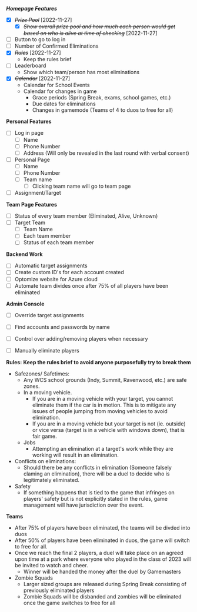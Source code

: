 ***Homepage Features***
* [X] ~~*Prize Pool*~~ [2022-11-27] 
    * [X] ~~*Show overall prize pool and how much each person would get based on who is alive at time of checking*~~ [2022-11-27]
* [ ] Button to go to log in
* [ ] Number of Confirmed Eliminations
* [X] ~~*Rules*~~ [2022-11-27]
    * Keep the rules brief
* [ ] Leaderboard
    * Show which team/person has most eliminations
* [X] ~~*Calendar*~~ [2022-11-27]
    * Calendar for School Events
    * Calendar for changes in game
        * Grace periods (Spring Break, exams, school games, etc.)
        * Due dates for eliminations
        * Changes in gamemode (Teams of 4 to duos to free for all)

**Personal Features**
* [ ] Log in page 
    * [ ] Name
    * [ ] Phone Number
    * [ ] Address (Will only be revealed in the last round with verbal consent)
* [ ] Personal Page
    * [ ] Name
    * [ ] Phone Number
    * [ ] Team name
        * [ ] Clicking team name will go to team page
    
* [ ] Assignment/Target

**Team Page Features**
* [ ] Status of every team member (Eliminated, Alive, Unknown)
* [ ] Target Team
    * [ ] Team Name
    * [ ] Each team member
    * [ ] Status of each team member

**Backend Work**
* [ ] Automatic target assignments
* [ ] Create custom ID's for each account created
* [ ] Optomize website for Azure cloud
* [ ] Automate team divides once after 75% of all players have been eliminated

**Admin Console**
* [ ] Override target assignments
* [ ] Find accounts and passwords by name
* [ ] Control over adding/removing players when necessary
* [ ] Manually eliminate players


**Rules:**
**Keep the rules brief to avoid anyone purposefully try to break them**
* Safezones/ Safetimes:
    * Any WCS school grounds (Indy, Summit, Ravenwood, etc.) are safe zones.   
    * In a moving vehicle.
        * If you are in a moving vehicle with your target, you cannot eliminate them if the car is in motion.  This is to mitigate any issues of people jumping from moving vehicles to avoid elimination.  
        * If you are in a moving vehicle but your target is not (ie. outside) or vice versa (target is in a vehicle with windows down), that is fair game. 
    * Jobs
        * Attempting an elimination at a target's work while they are working will result in an elimination.
* Conflicts on eliminations:
    * Should there be any conflicts in elimination (Someone falsely claming an elimination), there will be a duel to decide who is legitimately eliminated.  
* Safety
    * If something happens that is tied to the game that infringes on players' safety but is not explicitly stated in the rules, game management will have jurisdiction over the event.  

**Teams**
* After 75% of players have been eliminated, the teams will be divded into duos 
* After 50% of players have been eliminated in duos, the game will switch to free for all.
* Once we reach the final 2 players, a duel will take place on an agreed upon time at a park where everyone who played in the class of 2023 will be invited to watch and cheer.
    * Winner will be handed the money after the duel by Gamemasters
* Zombie Squads
    * Larger sized groups are released during Spring Break consisting of previously eliminated players
    * Zombie Squads will be disbanded and zombies will be eliminated once the game switches to free for all